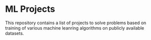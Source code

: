 # ML Projects
 This repository contains a list of projects to solve problems based on training of various machine leanring algorithms on publicly available datasets.
